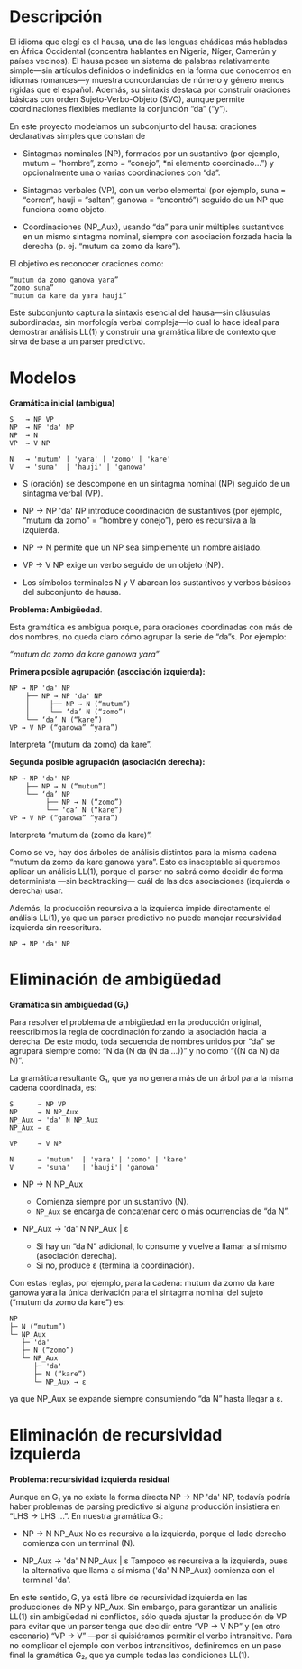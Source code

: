 # Descripción 
El idioma que elegí es el hausa, una de las lenguas chádicas más habladas en África Occidental (concentra hablantes en Nigeria, Níger, Camerún y países vecinos). El hausa posee un sistema de palabras relativamente simple—sin artículos definidos o indefinidos en la forma que conocemos en idiomas romances—y muestra concordancias de número y género menos rígidas que el español. Además, su sintaxis destaca por construir oraciones básicas con orden Sujeto-Verbo-Objeto (SVO), aunque permite coordinaciones flexibles mediante la conjunción “da” (“y”).

En este proyecto modelamos un subconjunto del hausa: oraciones declarativas simples que constan de

- Sintagmas nominales (NP), formados por un sustantivo (por ejemplo, mutum = “hombre”, zomo = “conejo”, *ni elemento coordinado…”) y opcionalmente una o varias coordinaciones con “da”.

- Sintagmas verbales (VP), con un verbo elemental (por ejemplo, suna = “corren”, hauji = “saltan”, ganowa = “encontró”) seguido de un NP que funciona como objeto.

- Coordinaciones (NP_Aux), usando “da” para unir múltiples sustantivos en un mismo sintagma nominal, siempre con asociación forzada hacia la derecha (p. ej. “mutum da zomo da kare”).

El objetivo es reconocer oraciones como:

```
“mutum da zomo ganowa yara”
“zomo suna”
“mutum da kare da yara hauji”
```

Este subconjunto captura la sintaxis esencial del hausa—sin cláusulas subordinadas, sin morfología verbal compleja—lo cual lo hace ideal para demostrar análisis LL(1) y construir una gramática libre de contexto que sirva de base a un parser predictivo.

# Modelos
**Gramática inicial (ambigua)**

```
S   → NP VP
NP  → NP 'da' NP
NP  → N
VP  → V NP

N   → 'mutum' | 'yara' | 'zomo' | 'kare'
V   → 'suna'  | 'hauji' | 'ganowa'
```

- S (oración) se descompone en un sintagma nominal (NP) seguido de un sintagma verbal (VP).

- NP → NP 'da' NP introduce coordinación de sustantivos (por ejemplo, “mutum da zomo” = “hombre y conejo”), pero es recursiva a la izquierda.

- NP → N permite que un NP sea simplemente un nombre aislado.

- VP → V NP exige un verbo seguido de un objeto (NP).

- Los símbolos terminales N y V abarcan los sustantivos y verbos básicos del subconjunto de hausa.


**Problema: Ambigüedad**.

Esta gramática es ambigua porque, para oraciones coordinadas con más de dos nombres, no queda claro cómo agrupar la serie de “da”s. Por ejemplo:


*“mutum da zomo da kare ganowa yara”*

**Primera posible agrupación (asociación izquierda):**
```
NP → NP 'da' NP
    ├── NP → NP 'da' NP 
    │     ├── NP → N (“mutum”)
    │     └── ‘da’ N (“zomo”)
    └── ‘da’ N (“kare”)
VP → V NP (“ganowa” “yara”)
```
Interpreta “(mutum da zomo) da kare”.

**Segunda posible agrupación (asociación derecha):**
```
NP → NP 'da' NP
    ├── NP → N (“mutum”)
    └── ‘da’ NP
         ├── NP → N (“zomo”)
         └── ‘da’ N (“kare”)
VP → V NP (“ganowa” “yara”)
```
Interpreta “mutum da (zomo da kare)”.

Como se ve, hay dos árboles de análisis distintos para la misma cadena “mutum da zomo da kare ganowa yara”. Esto es inaceptable si queremos aplicar un análisis LL(1), porque el parser no sabrá cómo decidir de forma determinista —sin backtracking— cuál de las dos asociaciones (izquierda o derecha) usar.

Además, la producción recursiva a la izquierda impide directamente el análisis LL(1), ya que un parser predictivo no puede manejar recursividad izquierda sin reescritura.

```
NP → NP 'da' NP
```


# Eliminación de ambigüedad

**Gramática sin ambigüedad (G₁)**

Para resolver el problema de ambigüedad en la producción original, reescribimos la regla de coordinación forzando la asociación hacia la derecha. De este modo, toda secuencia de nombres unidos por “da” se agrupará siempre como:
“N da (N da (N da …))”
y no como “((N da N) da N)”.

La gramática resultante G₁, que ya no genera más de un árbol para la misma cadena coordinada, es:
```
S      → NP VP
NP     → N NP_Aux
NP_Aux → 'da' N NP_Aux
NP_Aux → ε

VP     → V NP

N      → 'mutum'  | 'yara' | 'zomo' | 'kare'
V      → 'suna'   | 'hauji'| 'ganowa'
```

- NP → N NP_Aux
    - Comienza siempre por un sustantivo (N).
    - `NP_Aux` se encarga de concatenar cero o más ocurrencias de “da N”.

- NP_Aux → 'da' N NP_Aux | ε
    - Si hay un “da N” adicional, lo consume y vuelve a llamar a sí mismo (asociación derecha).
    - Si no, produce ε (termina la coordinación).

Con estas reglas, por ejemplo, para la cadena: mutum da zomo da kare ganowa yara
la única derivación para el sintagma nominal del sujeto (“mutum da zomo da kare”) es: 

```
NP
├─ N (“mutum”)
└─ NP_Aux
   ├─ 'da'
   ├─ N (“zomo”)
   └─ NP_Aux
      ├─ 'da'
      ├─ N (“kare”)
      └─ NP_Aux → ε
```
ya que NP_Aux se expande siempre consumiendo “da N” hasta llegar a ε.


# Eliminación de recursividad izquierda

**Problema: recursividad izquierda residual**

Aunque en G₁ ya no existe la forma directa NP → NP 'da' NP, todavía podría haber problemas de parsing predictivo si alguna producción insistiera en “LHS → LHS …”. En nuestra gramática G₁:

- NP → N NP_Aux
  No es recursiva a la izquierda, porque el lado derecho comienza con un terminal (N).

- NP_Aux → 'da' N NP_Aux | ε
  Tampoco es recursiva a la izquierda, pues la alternativa que llama a sí misma ('da' N NP_Aux) comienza con el terminal 'da'.

En este sentido, G₁ ya está libre de recursividad izquierda en las producciones de NP y NP_Aux. Sin embargo, para garantizar un análisis LL(1) sin ambigüedad ni conflictos, sólo queda ajustar la producción de VP para evitar que un parser tenga que decidir entre “VP → V NP” y (en otro escenario) “VP → V” —por si quisiéramos permitir el verbo intransitivo. Para no complicar el ejemplo con verbos intransitivos, definiremos en un paso final la gramática G₂, que ya cumple todas las condiciones LL(1).








